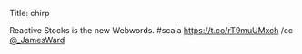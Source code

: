 Title: chirp

Reactive Stocks is the new Webwords. #scala <a href="https://t.co/rT9muUMxch">https://t.co/rT9muUMxch</a> /cc <a href="http://twitter.com/_JamesWard">@_JamesWard</a>
